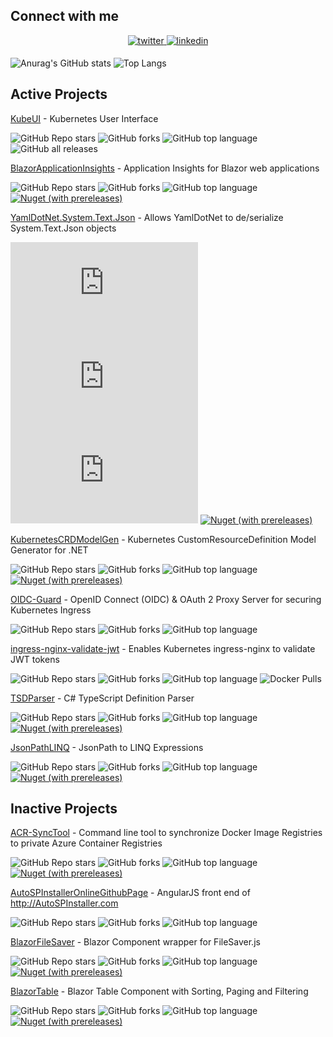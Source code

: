 ## Connect with me
<div align="center">
<a href="https://twitter.com/ivanjosipovic" target="_blank">
<img src=https://img.shields.io/badge/twitter-%2300acee.svg?&style=for-the-badge&logo=twitter&logoColor=white alt=twitter style="margin-bottom: 5px;" />
</a>
<a href="https://linkedin.com/in/ivanjosipovic" target="_blank">
<img src=https://img.shields.io/badge/linkedin-%231E77B5.svg?&style=for-the-badge&logo=linkedin&logoColor=white alt=linkedin style="margin-bottom: 5px;" />
</a>
</div>

![Anurag's GitHub stats](https://github-readme-stats.vercel.app/api?username=ivanjosipovic&show_icons=true&theme=dark)
![Top Langs](https://github-readme-stats.vercel.app/api/top-langs/?username=ivanjosipovic&theme=dark&layout=compact)


## Active Projects
[KubeUI](https://github.com/IvanJosipovic/KubeUI) - Kubernetes User Interface

![GitHub Repo stars](https://img.shields.io/github/stars/IvanJosipovic/KubeUI) ![GitHub forks](https://img.shields.io/github/forks/IvanJosipovic/KubeUI) ![GitHub top language](https://img.shields.io/github/languages/top/IvanJosipovic/KubeUI) ![GitHub all releases](https://img.shields.io/github/downloads/IvanJosipovic/KubeUI/total)


[BlazorApplicationInsights](https://github.com/IvanJosipovic/BlazorApplicationInsights) - Application Insights for Blazor web applications

![GitHub Repo stars](https://img.shields.io/github/stars/IvanJosipovic/BlazorApplicationInsights) ![GitHub forks](https://img.shields.io/github/forks/IvanJosipovic/BlazorApplicationInsights) ![GitHub top language](https://img.shields.io/github/languages/top/IvanJosipovic/BlazorApplicationInsights) [![Nuget (with prereleases)](https://img.shields.io/nuget/dt/BlazorApplicationInsights.svg)](https://www.nuget.org/packages/BlazorApplicationInsights)


[YamlDotNet.System.Text.Json](https://github.com/IvanJosipovic/YamlDotNet.System.Text.Json) - Allows YamlDotNet to de/serialize System.Text.Json objects

![GitHub Repo stars](https://img.shields.io/github/stars/IvanJosipovic/YamlDotNet.System.Text.Json) ![GitHub forks](https://img.shields.io/github/forks/IvanJosipovic/YamlDotNet.System.Text.Json) ![GitHub top language](https://img.shields.io/github/languages/top/IvanJosipovic/YamlDotNet.System.Text.Json) [![Nuget (with prereleases)](https://img.shields.io/nuget/dt/YamlDotNet.System.Text.Json.svg)](https://www.nuget.org/packages/YamlDotNet.System.Text.Json)


[KubernetesCRDModelGen](https://github.com/IvanJosipovic/KubernetesCRDModelGen) - Kubernetes CustomResourceDefinition Model Generator for .NET

![GitHub Repo stars](https://img.shields.io/github/stars/IvanJosipovic/KubernetesCRDModelGen) ![GitHub forks](https://img.shields.io/github/forks/IvanJosipovic/KubernetesCRDModelGen) ![GitHub top language](https://img.shields.io/github/languages/top/IvanJosipovic/KubernetesCRDModelGen) [![Nuget (with prereleases)](https://img.shields.io/nuget/dt/KubernetesCRDModelGen.svg)](https://www.nuget.org/packages/KubernetesCRDModelGen)


[OIDC-Guard](https://github.com/IvanJosipovic/OIDC-Guard) - OpenID Connect (OIDC) & OAuth 2 Proxy Server for securing Kubernetes Ingress

![GitHub Repo stars](https://img.shields.io/github/stars/IvanJosipovic/OIDC-Guard) ![GitHub forks](https://img.shields.io/github/forks/IvanJosipovic/OIDC-Guard) ![GitHub top language](https://img.shields.io/github/languages/top/IvanJosipovic/OIDC-Guard)


[ingress-nginx-validate-jwt](https://github.com/IvanJosipovic/ingress-nginx-validate-jwt) - Enables Kubernetes ingress-nginx to validate JWT tokens

![GitHub Repo stars](https://img.shields.io/github/stars/IvanJosipovic/ingress-nginx-validate-jwt) ![GitHub forks](https://img.shields.io/github/forks/IvanJosipovic/ingress-nginx-validate-jwt) ![GitHub top language](https://img.shields.io/github/languages/top/IvanJosipovic/ingress-nginx-validate-jwt) ![Docker Pulls](https://img.shields.io/docker/pulls/ivanjosipovic/ingress-nginx-validate-jwt)


[TSDParser](https://github.com/IvanJosipovic/TSDParser) - C# TypeScript Definition Parser

![GitHub Repo stars](https://img.shields.io/github/stars/IvanJosipovic/TSDParser) ![GitHub forks](https://img.shields.io/github/forks/IvanJosipovic/TSDParser) ![GitHub top language](https://img.shields.io/github/languages/top/IvanJosipovic/TSDParser) [![Nuget (with prereleases)](https://img.shields.io/nuget/dt/TSDParser.svg)](https://www.nuget.org/packages/TSDParser)


[JsonPathLINQ](https://github.com/IvanJosipovic/JsonPathLINQ) - JsonPath to LINQ Expressions

![GitHub Repo stars](https://img.shields.io/github/stars/IvanJosipovic/JsonPathLINQ) ![GitHub forks](https://img.shields.io/github/forks/IvanJosipovic/JsonPathLINQ) ![GitHub top language](https://img.shields.io/github/languages/top/IvanJosipovic/JsonPathLINQ) [![Nuget (with prereleases)](https://img.shields.io/nuget/dt/JsonPathLINQ.svg)](https://www.nuget.org/packages/JsonPathLINQ)

## Inactive Projects

[ACR-SyncTool](https://github.com/IvanJosipovic/ACR-SyncTool) - Command line tool to synchronize Docker Image Registries to private Azure Container Registries

![GitHub Repo stars](https://img.shields.io/github/stars/IvanJosipovic/ACR-SyncTool) ![GitHub forks](https://img.shields.io/github/forks/IvanJosipovic/ACR-SyncTool) ![GitHub top language](https://img.shields.io/github/languages/top/IvanJosipovic/ACR-SyncTool) [![Nuget (with prereleases)](https://img.shields.io/nuget/dt/ACR-SyncTool.svg)](https://www.nuget.org/packages/ACR-SyncTool)

[AutoSPInstallerOnlineGithubPage](https://github.com/IvanJosipovic/AutoSPInstallerOnlineGithubPage) - AngularJS front end of http://AutoSPInstaller.com

![GitHub Repo stars](https://img.shields.io/github/stars/IvanJosipovic/AutoSPInstallerOnlineGithubPage) ![GitHub forks](https://img.shields.io/github/forks/IvanJosipovic/AutoSPInstallerOnlineGithubPage) ![GitHub top language](https://img.shields.io/github/languages/top/IvanJosipovic/AutoSPInstallerOnlineGithubPage)


[BlazorFileSaver](https://github.com/IvanJosipovic/BlazorFileSaver) - Blazor Component wrapper for FileSaver.js

![GitHub Repo stars](https://img.shields.io/github/stars/IvanJosipovic/BlazorFileSaver) ![GitHub forks](https://img.shields.io/github/forks/IvanJosipovic/BlazorFileSaver) ![GitHub top language](https://img.shields.io/github/languages/top/IvanJosipovic/BlazorFileSaver) [![Nuget (with prereleases)](https://img.shields.io/nuget/dt/BlazorFileSaver.svg)](https://www.nuget.org/packages/BlazorFileSaver)


[BlazorTable](https://github.com/IvanJosipovic/BlazorTable) - Blazor Table Component with Sorting, Paging and Filtering

![GitHub Repo stars](https://img.shields.io/github/stars/IvanJosipovic/BlazorTable) ![GitHub forks](https://img.shields.io/github/forks/IvanJosipovic/BlazorTable) ![GitHub top language](https://img.shields.io/github/languages/top/IvanJosipovic/BlazorTable) [![Nuget (with prereleases)](https://img.shields.io/nuget/dt/BlazorTable.svg)](https://www.nuget.org/packages/BlazorTable)
